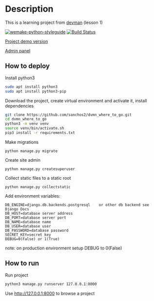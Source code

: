 # Description

This is a learning project from [devman](https://dvmn.org/modules/django/) (lesson 1)

[![wemake-python-styleguide](https://img.shields.io/badge/style-wemake-000000.svg)](https://github.com/wemake-services/wemake-python-styleguide)
[![Build Status](https://travis-ci.org/sanchos2/dvmn_where_to_go.svg?branch=main)](https://travis-ci.org/sanchos2/dvmn_where_to_go)

[Project demo version](http://site.nautilus.com.ru)

[Admin panel](http://site.nautilus.com.ru/admin)

## How to deploy

Install python3

```sh
sudo apt install python3
sudo apt install python3-pip
```

Download the project, create virtual environment and activate it, install dependencies

```sh
git clone https://github.com/sanchos2/dvmn_where_to_go.git
cd dvmn_where_to_go
python3 -m venv venv
source venv/bin/activate.sh
pip3 install -r requirements.txt
```

Make migrations

```
python manage.py migrate
```

Create site admin

```
python manage.py createsuperuser
```

Collect static files to a static root

```
python manage.py collectstatic
```

Add environment variables:

```
DB_ENGINE=django.db.backends.postgresql    or other db backend see Django Docs 
DB_HOST=database server address
DB_PORT=database server port
DB_NAME=database name
DB_USER=database user
DB_PASSWORD=database password
SECRET_KEY=secret key
DEBUG=0(False) or 1(True)
```
note: on production environment setup DEBUG to 0(False)


## How to run

Run project

```sh
python3 manage.py runserver 127.0.0.1:8000
```

Use http://127.0.0.1:8000 to browse a project
